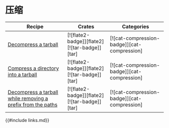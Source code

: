 # 压缩

| Recipe | Crates | Categories |
|--------|--------|------------|
| [Decompress a tarball][ex-tar-decompress] | [![flate2-badge]][flate2] [![tar-badge]][tar] | [![cat-compression-badge]][cat-compression] |
| [Compress a directory into a tarball][ex-tar-compress] | [![flate2-badge]][flate2] [![tar-badge]][tar] | [![cat-compression-badge]][cat-compression] |
| [Decompress a tarball while removing a prefix from the paths][ex-tar-strip-prefix] | [![flate2-badge]][flate2] [![tar-badge]][tar] | [![cat-compression-badge]][cat-compression] |

[ex-tar-decompress]: compression/tar.html#decompress-a-tarball
[ex-tar-compress]: compression/tar.html#compress-a-directory-into-tarball
[ex-tar-strip-prefix]: compression/tar.html#decompress-a-tarball-while-removing-a-prefix-from-the-paths

{{#include links.md}}

